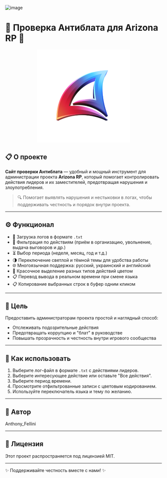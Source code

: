 ![image](https://github.com/user-attachments/assets/3e3c3ea1-d718-4bdb-b8e0-6a2550455425)
# 🚨 Проверка Антиблата для Arizona RP 🚨

<p align="center">
  <img src="logo_test_az3d.png" alt="Arizona RP Logo" width="300" />
  </p>

## 📋 О проекте

**Сайт проверки Антиблата** — удобный и мощный инструмент для администрации проекта **Arizona RP**, который помогает контролировать действия лидеров и их заместителей, предотвращая нарушения и злоупотребления.

> 🔍 Помогает выявлять нарушения и нестыковки в логах, чтобы поддерживать честность и порядок внутри проекта.

---

## ⚙️ Функционал

- 📂 Загрузка логов в формате `.txt`
- 🎯 Фильтрация по действиям (приём в организацию, увольнение, выдача выговоров и др.)
- ⏳ Выбор периода (неделя, месяц, год и т.д.)
- 🌗 Переключение светлой и тёмной темы для удобства работы
- 🌐 Многоязычная поддержка: русский, украинский и английский
- 🎨 Красочное выделение разных типов действий цветом
- 📋 Перевод вывода в реальном времени при смене языка
- 📋 Копирование выбранных строк в буфер одним кликом

---

## 🎯 Цель

Предоставить администраторам проекта простой и наглядный способ:

- Отслеживать подозрительные действия
- Предотвращать коррупцию и "блат" в руководстве
- Повышать прозрачность и честность внутри игрового сообщества

---

## 🚀 Как использовать

1. Выберите лог-файл в формате `.txt` с действиями лидеров.
2. Выберите интересующее действие или оставьте "Все действия".
3. Выберите период времени.
4. Просмотрите отфильтрованные записи с цветовым кодированием.
5. Используйте переключатель языка и тему по желанию.

---

## 🤝 Автор

Anthony_Fellini

---

## 📜 Лицензия

Этот проект распространяется под лицензией MIT.

---

✨ Поддерживайте честность вместе с нами! ✨
